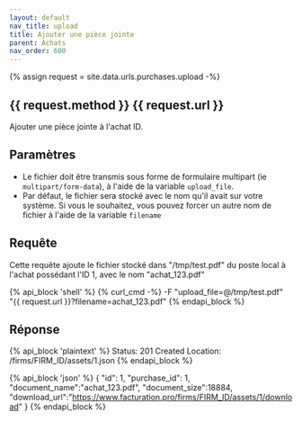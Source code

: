 ```yaml
---
layout: default
nav_title: upload
title: Ajouter une pièce jointe
parent: Achats
nav_order: 600
---
```

{% assign request = site.data.urls.purchases.upload -%}
## {{ request.method }} {{ request.url }}

Ajouter une pièce jointe à l'achat ID.<br/>

## Paramètres

* Le fichier doit être transmis sous forme de formulaire multipart (ie `multipart/form-data`), à l'aide de la variable `upload_file`.
* Par défaut, le fichier sera stocké avec le nom qu'il avait sur votre système. Si vous le souhaitez, vous pouvez forcer un autre nom de fichier à l'aide de la variable `filename`

## Requête

Cette requête ajoute le fichier stocké dans "/tmp/test.pdf" du poste local à l'achat possédant l'ID 1, avec le nom "achat_123.pdf"

{% api_block 'shell' %}
{% curl_cmd -%}
-F "upload_file=@/tmp/test.pdf" \
"{{ request.url }}?filename=achat_123.pdf"
{% endapi_block %}

## Réponse

{% api_block 'plaintext' %}
Status: 201 Created
Location: /firms/FIRM_ID/assets/1.json
{% endapi_block %}

{% api_block 'json' %}
{
  "id": 1,
  "purchase_id": 1,
  "document_name":"achat_123.pdf",
  "document_size":18884,
  "download_url":"https://www.facturation.pro/firms/FIRM_ID/assets/1/download"
}
{% endapi_block %}
